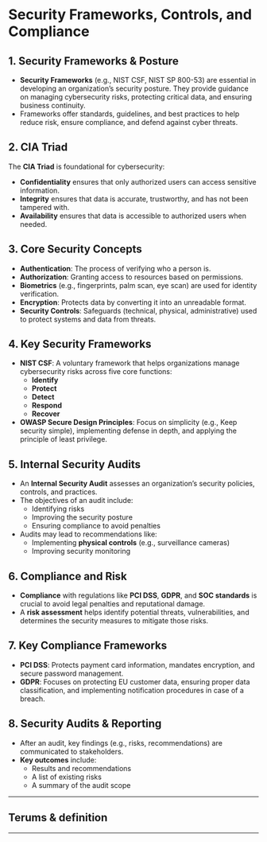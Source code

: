 

# Security Frameworks, Controls, and Compliance


## 1. Security Frameworks & Posture
- **Security Frameworks** (e.g., NIST CSF, NIST SP 800-53) are essential in developing an organization’s security posture. They provide guidance on managing cybersecurity risks, protecting critical data, and ensuring business continuity.
- Frameworks offer standards, guidelines, and best practices to help reduce risk, ensure compliance, and defend against cyber threats.

## 2. CIA Triad
The **CIA Triad** is foundational for cybersecurity:
- **Confidentiality** ensures that only authorized users can access sensitive information.
- **Integrity** ensures that data is accurate, trustworthy, and has not been tampered with.
- **Availability** ensures that data is accessible to authorized users when needed.

## 3. Core Security Concepts
- **Authentication**: The process of verifying who a person is.
- **Authorization**: Granting access to resources based on permissions.
- **Biometrics** (e.g., fingerprints, palm scan, eye scan) are used for identity verification.
- **Encryption**: Protects data by converting it into an unreadable format.
- **Security Controls**: Safeguards (technical, physical, administrative) used to protect systems and data from threats.

## 4. Key Security Frameworks
- **NIST CSF**: A voluntary framework that helps organizations manage cybersecurity risks across five core functions:
  - **Identify**
  - **Protect**
  - **Detect**
  - **Respond**
  - **Recover**
- **OWASP Secure Design Principles**: Focus on simplicity (e.g., Keep security simple), implementing defense in depth, and applying the principle of least privilege.

## 5. Internal Security Audits
- An **Internal Security Audit** assesses an organization’s security policies, controls, and practices.
- The objectives of an audit include:
  - Identifying risks
  - Improving the security posture
  - Ensuring compliance to avoid penalties
- Audits may lead to recommendations like:
  - Implementing **physical controls** (e.g., surveillance cameras)
  - Improving security monitoring

## 6. Compliance and Risk
- **Compliance** with regulations like **PCI DSS**, **GDPR**, and **SOC standards** is crucial to avoid legal penalties and reputational damage.
- A **risk assessment** helps identify potential threats, vulnerabilities, and determines the security measures to mitigate those risks.

## 7. Key Compliance Frameworks
- **PCI DSS**: Protects payment card information, mandates encryption, and secure password management.
- **GDPR**: Focuses on protecting EU customer data, ensuring proper data classification, and implementing notification procedures in case of a breach.

## 8. Security Audits & Reporting
- After an audit, key findings (e.g., risks, recommendations) are communicated to stakeholders.
- **Key outcomes** include:
  - Results and recommendations
  - A list of existing risks
  - A summary of the audit scope

---

## Terums & definition 


---

